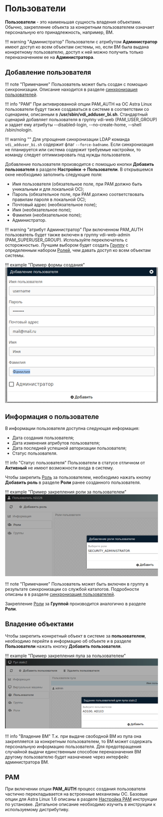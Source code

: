 # Пользователи

**Пользователи** - это наименьшая сущность владения объектами. Обычно, закрепление объекта за конкретным пользователем
означает персональную его принадлежность, например, ВМ.

!!! warning "Администратор"
    Пользователи с атрибутом **Администратор** имеют доступ ко всем объектам системы, но, если ВМ была выдана 
    конкретному пользователю, доступ к ней можно получить только переназначением ее на **Администратора**.

## Добавление пользователя

!!! note "Примечание"
    Пользователь может быть создан с помощью синхронизации. Описание находится в 
    разделе [синхронизация пользователей](../active_directory/ad_extend.md).

!!! info "PAM"
    При активированной опции PAM_AUTH на ОС Astra Linux пользователи будут также создаваться в системе в соответствии
    со сценарием, описанным в **/usr/sbin/vdi_adduser_bi.sh**. Стандартный сценарий добавляет пользователя в группу vdi-web
    (PAM_USER_GROUP) и задает ему атрибуты --disabled-login, --no-create-home, --shell /sbin/nologin.

!!! warning ""
    Для упрощения синхронизации LDAP команда `vdi_adduser_bi.sh` содержит флаг `--force-badname`. Если синхронизация не
    планируется или система содержит требуемые настройки, то команду следует оптимизировать под нужды пользователя.

Добавление пользователя производится с помощью кнопки **Добавить пользователя** в разделе **Настройки -> Пользователи**.
В открывшемся окне необходимо заполнить следующие поля:

   - Имя пользователя (обязательное поле, при PAM должно быть уникальным и для локальной ОС);
   - Пароль (обязательное поле, при PAM должно соответствовать правилам пароля в локальной ОС);
   - Почтовый адрес (необязательное поле);
   - Имя (необязательное поле);
   - Фамилия (необязательное поле);
   - Администратор.

!!! warning "атрибут Администратор"
    При включенном PAM_AUTH пользователь будет также включен в группу vdi-web-admin (PAM_SUPERUSER_GROUP).
    Используйте переключатель с осторожностью. Лучшим выбором будет создать [Группу](./groups.md) с определенным 
    набором [Ролей](./roles.md), чем давать доступ ко всем объектам системы.

!!! example "Пример формы создания"
    ![image](../../_assets/vdi/auth/create_user.png)

## Информация о пользователе

В информации пользователя доступна следующая информация:

   - Дата создания пользователя;
   - Дата изменения атрибутов пользователя;
   - Дата последней успешной авторизации пользователя;
   - Статус пользователя.

!!! info "Статус пользователя"
    Пользователи в статусе отличном от **Активный** не имеют возможности входа в систему.

Чтобы закрепить [Роль](./roles.md) за пользователем, необходимо нажать кнопку **Добавить роль** в разделе **Роли**
ранее созданного пользователя.

!!! example "Пример закрепления роли за пользователем"
    ![image](../../_assets/vdi/auth/user_role.png)

!!! note "Примечание"
    Пользователь может быть включен в группу в результате синхронизации со службой каталогов. Подробности описаны в 
    в разделе [синхронизация пользователей](../active_directory/info.md).

Закрепление [Роли](./roles.md) за **Группой** производится аналогично в разделе **Роли**.


## Владение объектами

Чтобы закрепить конкретный объект в системе за **пользователем**, необходимо перейти в информацию об объекте и в разделе 
**Пользователи** нажать кнопку **Добавить пользователя**.

!!! example "Пример закрепления пула за пользователем"
    ![image](../../_assets/vdi/auth/pool_user.png)

!!! info "Владение ВМ"
    Т.к. при выдаче свободной ВМ из пула она закрепляется за конкретным пользователем, то ВМ может содержать 
    персональную информацию пользователя. Для предотвращения случайной выдачи единственным способом
    переназначения ВМ другому пользователю будет назначение через интерфейс администратора ВМ.


## PAM

При включении опции **PAM_AUTH** процесс создания пользователя частично перекладывается на встроенные механизмы ОС.
Базовые опции для Astra Linux 1.6 описаны в разделе [Настройка PAM](../faq/install_v3.md) инструкции по установке.
Детальное описание необходимо изучить в инструкции к используемому дистрибутиву.
